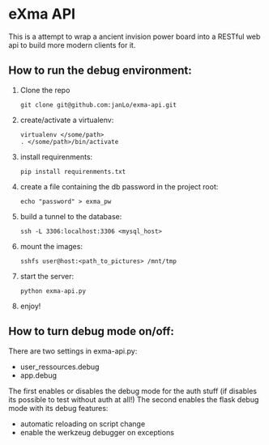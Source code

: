 # eXma API

This is a attempt to wrap a ancient invision power
board into a RESTful web api to build more modern clients for it.

## How to run the debug environment:

1. Clone the repo
   ```
   git clone git@github.com:janLo/exma-api.git
   ```
2. create/activate a virtualenv:
   ```
   virtualenv </some/path>
   . </some/path>/bin/activate
   ```
3. install requirenments:
   ```
   pip install requirenments.txt
   ```
4. create a file containing the db password in the project root:
   ```
   echo "password" > exma_pw
   ```
5. build a tunnel to the database:
   ```
   ssh -L 3306:localhost:3306 <mysql_host>
   ```
6. mount the images:
   ```
   sshfs user@host:<path_to_pictures> /mnt/tmp
   ```
7. start the server:
   ```
   python exma-api.py
   ```
8. enjoy!

## How to turn debug mode on/off:

There are two settings in exma-api.py:

* user_ressources.debug
* app.debug

The first enables or disables the debug mode for the auth stuff
(if disables its possible to test without auth at all!) The 
second enables the flask debug mode with its debug features:

* automatic reloading on script change
* enable the werkzeug debugger on exceptions
